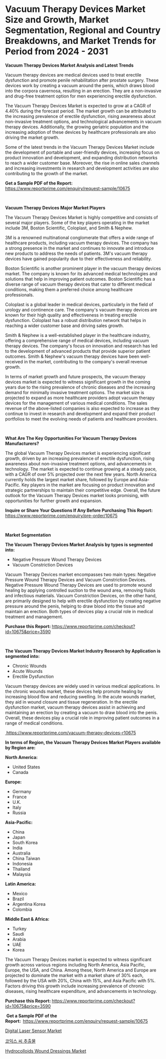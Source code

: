 <p><h1>Vacuum Therapy Devices Market Size and Growth, Market Segmentation, Regional and Country Breakdowns, and Market Trends for Period from 2024 -  2031</h1></p><p><strong>Vacuum Therapy Devices Market Analysis and Latest Trends</strong></p>
<p><p>Vacuum therapy devices are medical devices used to treat erectile dysfunction and promote penile rehabilitation after prostate surgery. These devices work by creating a vacuum around the penis, which draws blood into the corpora cavernosa, resulting in an erection. They are a non-invasive and drug-free treatment option for men experiencing erectile dysfunction.</p><p>The Vacuum Therapy Devices Market is expected to grow at a CAGR of 4.40% during the forecast period. The market growth can be attributed to the increasing prevalence of erectile dysfunction, rising awareness about non-invasive treatment options, and technological advancements in vacuum therapy devices. Additionally, the growing geriatric population and the increasing adoption of these devices by healthcare professionals are also driving the market growth.</p><p>Some of the latest trends in the Vacuum Therapy Devices Market include the development of portable and user-friendly devices, increasing focus on product innovation and development, and expanding distribution networks to reach a wider customer base. Moreover, the rise in online sales channels and increasing investments in research and development activities are also contributing to the growth of the market.</p></p>
<p><strong>Get a Sample PDF of the Report:&nbsp;</strong> <a href="https://www.reportprime.com/enquiry/request-sample/10675">https://www.reportprime.com/enquiry/request-sample/10675</a></p>
<p>&nbsp;</p>
<p><strong>Vacuum Therapy Devices Major Market Players</strong></p>
<p><p>The Vacuum Therapy Devices Market is highly competitive and consists of several major players. Some of the key players operating in the market include 3M, Boston Scientific, Coloplast, and Smith & Nephew.</p><p>3M is a renowned multinational conglomerate that offers a wide range of healthcare products, including vacuum therapy devices. The company has a strong presence in the market and continues to innovate and introduce new products to address the needs of patients. 3M's vacuum therapy devices have gained popularity due to their effectiveness and reliability.</p><p>Boston Scientific is another prominent player in the vacuum therapy devices market. The company is known for its advanced medical technologies and solutions that help in improving patient outcomes. Boston Scientific has a diverse range of vacuum therapy devices that cater to different medical conditions, making them a preferred choice among healthcare professionals.</p><p>Coloplast is a global leader in medical devices, particularly in the field of urology and continence care. The company's vacuum therapy devices are known for their high quality and effectiveness in treating erectile dysfunction. Coloplast has a robust distribution network that helps in reaching a wider customer base and driving sales growth.</p><p>Smith & Nephew is a well-established player in the healthcare industry, offering a comprehensive range of medical devices, including vacuum therapy devices. The company's focus on innovation and research has led to the development of advanced products that provide superior patient outcomes. Smith & Nephew's vacuum therapy devices have been well-received in the market, contributing to the company's overall revenue growth.</p><p>In terms of market growth and future prospects, the vacuum therapy devices market is expected to witness significant growth in the coming years due to the rising prevalence of chronic diseases and the increasing demand for minimally invasive treatment options. The market size is projected to expand as more healthcare providers adopt vacuum therapy devices for the management of various medical conditions. The sales revenue of the above-listed companies is also expected to increase as they continue to invest in research and development and expand their product portfolios to meet the evolving needs of patients and healthcare providers.</p></p>
<p>&nbsp;</p>
<p><strong>What Are The Key Opportunities For Vacuum Therapy Devices Manufacturers?</strong></p>
<p><p>The global Vacuum Therapy Devices market is experiencing significant growth, driven by an increasing prevalence of erectile dysfunction, rising awareness about non-invasive treatment options, and advancements in technology. The market is expected to continue growing at a steady pace, with a CAGR of over 5% projected over the next few years. North America currently holds the largest market share, followed by Europe and Asia-Pacific. Key players in the market are focusing on product innovation and strategic partnerships to maintain their competitive edge. Overall, the future outlook for the Vacuum Therapy Devices market looks promising, with opportunities for further growth and expansion.</p></p>
<p><strong>Inquire or Share Your Questions If Any Before Purchasing This Report:</strong> <a href="https://www.reportprime.com/enquiry/pre-order/10675">https://www.reportprime.com/enquiry/pre-order/10675</a></p>
<p>&nbsp;</p>
<p><strong>Market Segmentation</strong></p>
<p><strong>The Vacuum Therapy Devices Market Analysis by types is segmented into:</strong></p>
<p><ul><li>Negative Pressure Wound Therapy Devices</li><li>Vacuum Constriction Devices</li></ul></p>
<p><p>Vacuum Therapy Devices market encompasses two main types: Negative Pressure Wound Therapy Devices and Vacuum Constriction Devices. Negative Pressure Wound Therapy Devices are used to promote wound healing by applying controlled suction to the wound area, removing fluids and infectious materials. Vacuum Constriction Devices, on the other hand, are primarily designed to help with erectile dysfunction by creating negative pressure around the penis, helping to draw blood into the tissue and maintain an erection. Both types of devices play a crucial role in medical treatment and management.</p></p>
<p><strong>Purchase this Report:&nbsp;</strong><a href="https://www.reportprime.com/checkout?id=10675&price=3590">https://www.reportprime.com/checkout?id=10675&price=3590</a></p>
<p>&nbsp;</p>
<p><strong>The Vacuum Therapy Devices Market Industry Research by Application is segmented into:</strong></p>
<p><ul><li>Chronic Wounds</li><li>Acute Wounds</li><li>Erectile Dysfunction</li></ul></p>
<p><p>Vacuum therapy devices are widely used in various medical applications. In the chronic wounds market, these devices help promote healing by increasing blood flow and reducing swelling. In the acute wounds market, they aid in wound closure and tissue regeneration. In the erectile dysfunction market, vacuum therapy devices assist in achieving and maintaining an erection by creating a vacuum to draw blood into the penis. Overall, these devices play a crucial role in improving patient outcomes in a range of medical conditions.</p></p>
<p><a href="https://www.reportprime.com/vacuum-therapy-devices-r10675">&nbsp;https://www.reportprime.com/vacuum-therapy-devices-r10675</a></p>
<p><strong>In terms of Region, the Vacuum Therapy Devices Market Players available by Region are:</strong></p>
<p>
    <p> <strong> North America: </strong>
        <ul>
            <li>United States</li>
            <li>Canada</li>
        </ul>
        </p> 
    <p> <strong> Europe: </strong>
        <ul>
            <li>Germany</li>
            <li>France</li>
            <li>U.K.</li>
            <li>Italy</li>
            <li>Russia</li>
        </ul>
        </p> 
    <p> <strong> Asia-Pacific: </strong>
        <ul>
            <li>China</li>
            <li>Japan</li>
            <li>South Korea</li>
            <li>India</li>
            <li>Australia</li>
            <li>China Taiwan</li>
            <li>Indonesia</li>
            <li>Thailand</li>
            <li>Malaysia</li>
        </ul>
        </p> 
    <p> <strong> Latin America: </strong>
        <ul>
            <li>Mexico</li>
            <li>Brazil</li>
            <li>Argentina Korea</li>
            <li>Colombia</li>
        </ul>
        </p> 
    <p> <strong> Middle East & Africa: </strong>
        <ul>
            <li>Turkey</li>
            <li>Saudi</li>
            <li>Arabia</li>
            <li>UAE</li>
            <li>Korea</li>
        </ul>
    </p>
    </p>
<p><p>The Vacuum Therapy Devices market is expected to witness significant growth across various regions including North America, Asia Pacific, Europe, the USA, and China. Among these, North America and Europe are projected to dominate the market with a market share of 30% each, followed by the USA with 20%, China with 15%, and Asia Pacific with 5%. Factors driving this growth include increasing prevalence of chronic diseases, rising healthcare expenditure, and advancements in technology.</p></p>
<p><strong>Purchase this Report: </strong><a href="https://www.reportprime.com/checkout?id=10675&price=3590">https://www.reportprime.com/checkout?id=10675&price=3590</a></p>
<p>&nbsp;<strong>Get a Sample PDF of the Report:&nbsp;&nbsp;</strong><a href="https://www.reportprime.com/enquiry/request-sample/10675">https://www.reportprime.com/enquiry/request-sample/10675</a></p>
<p><strong></strong></p>
<p><p><a href="https://gamy-alyssum-396.notion.site/Digital-Laser-Sensor-Market-Trends-and-Market-Analysis-forecasted-for-period-2024-2031-17b9f34249604552af9460938674e090">Digital Laser Sensor Market</a></p><p><a href="https://github.com/iansanftyord09878/Market-Research-Report-List-1/blob/main/561768822039.md">코익스 씨 추출물</a></p><p><a href="https://github.com/Alonsoolds3wq1d81czn8rbol/Market-Research-Report-List-2/blob/main/hydrocolloids-wound-dressings-market.md">Hydrocolloids Wound Dressings Market</a></p></p>